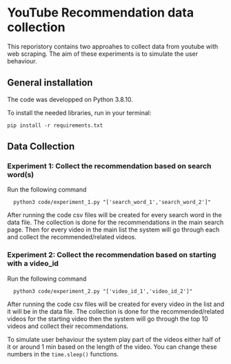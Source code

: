 # YouTube Recommendation data collection
This reporistory contains two approahes to collect data from youtube with web scraping. The aim of these experiments is to 
simulate the user behaviour.
## General installation

The code was developped on Python 3.8.10.

To install the needed libraries, run in your terminal:

```
pip install -r requirements.txt
```
## Data Collection
### Experiment 1: Collect the recommendation based on search word(s)
Run the following command
```
  python3 code/experiment_1.py "['search_word_1','search_word_2']"
```
After running the code csv files will be created for every search word in the data file. The collection is done for the recommendations in the main search page. Then for every video in the main list the system will go through each and collect
the recommended/related videos. 
### Experiment 2: Collect the recommendation based on starting with a video_id
Run the following command
```
  python3 code/experiment_2.py "['video_id_1','video_id_2']"
```
After running the code csv files will be created for every video in the list and it will be in the data file. The collection is done
for the recommended/related videos for the starting video then the system will go through the top 10 videos and collect their recommendations.


To simulate user behaviour the system play part of the videos either half of it or around 1 min based on the length of the video. You can change
these numbers in the ```time.sleep()``` functions.